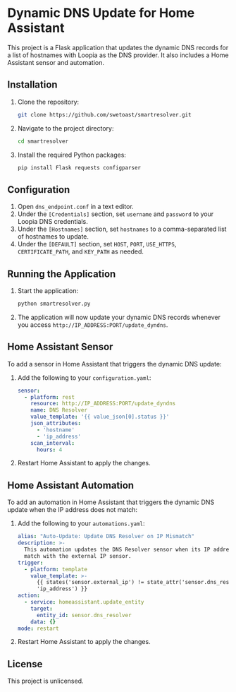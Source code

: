 # Dynamic DNS Update for Home Assistant

This project is a Flask application that updates the dynamic DNS records for a list of hostnames with Loopia as the DNS provider. It also includes a Home Assistant sensor and automation.

## Installation

1. Clone the repository:
    ```bash
    git clone https://github.com/swetoast/smartresolver.git
    ```
2. Navigate to the project directory:
    ```bash
    cd smartresolver
    ```
3. Install the required Python packages:
    ```bash
    pip install Flask requests configparser
    ```

## Configuration

1. Open `dns_endpoint.conf` in a text editor.
2. Under the `[Credentials]` section, set `username` and `password` to your Loopia DNS credentials.
3. Under the `[Hostnames]` section, set `hostnames` to a comma-separated list of hostnames to update.
4. Under the `[DEFAULT]` section, set `HOST`, `PORT`, `USE_HTTPS`, `CERTIFICATE_PATH`, and `KEY_PATH` as needed.

## Running the Application

1. Start the application:
    ```bash
    python smartresolver.py
    ```
2. The application will now update your dynamic DNS records whenever you access `http://IP_ADDRESS:PORT/update_dyndns`.

## Home Assistant Sensor

To add a sensor in Home Assistant that triggers the dynamic DNS update:

1. Add the following to your `configuration.yaml`:
    ```yaml
    sensor:
      - platform: rest
        resource: http://IP_ADDRESS:PORT/update_dyndns
        name: DNS Resolver
        value_template: '{{ value_json[0].status }}'
        json_attributes:
          - 'hostname'
          - 'ip_address'
        scan_interval:
          hours: 4
    ```
2. Restart Home Assistant to apply the changes.

## Home Assistant Automation

To add an automation in Home Assistant that triggers the dynamic DNS update when the IP address does not match:

1. Add the following to your `automations.yaml`:
    ```yaml
    alias: "Auto-Update: Update DNS Resolver on IP Mismatch"
    description: >-
      This automation updates the DNS Resolver sensor when its IP address does not
      match with the external IP sensor.
    trigger:
      - platform: template
        value_template: >-
          {{ states('sensor.external_ip') != state_attr('sensor.dns_resolver',
          'ip_address') }}
    action:
      - service: homeassistant.update_entity
        target:
          entity_id: sensor.dns_resolver
        data: {}
    mode: restart
    ```
2. Restart Home Assistant to apply the changes.

## License

This project is unlicensed.

